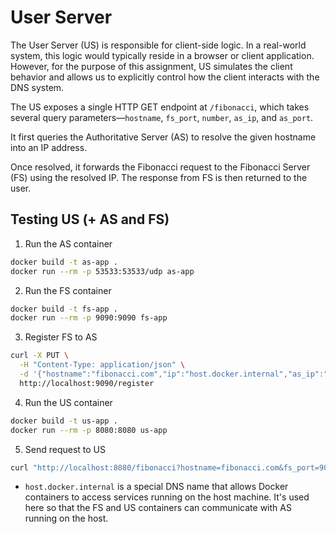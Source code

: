 # User Server

The User Server (US) is responsible for client-side logic. In a real-world system, this logic would typically reside in a browser or client application. However, for the purpose of this assignment, US simulates the client behavior and allows us to explicitly control how the client interacts with the DNS system.

The US exposes a single HTTP GET endpoint at `/fibonacci`, which takes several query parameters—`hostname`, `fs_port`, `number`, `as_ip`, and `as_port`. 

It first queries the Authoritative Server (AS) to resolve the given hostname into an IP address. 

Once resolved, it forwards the Fibonacci request to the Fibonacci Server (FS) using the resolved IP. The response from FS is then returned to the user.

## Testing US (+ AS and FS)

1. Run the AS container
```bash
docker build -t as-app .
docker run --rm -p 53533:53533/udp as-app
```

2. Run the FS container
```bash
docker build -t fs-app .
docker run --rm -p 9090:9090 fs-app
```

3. Register FS to AS
```bash
curl -X PUT \
  -H "Content-Type: application/json" \
  -d '{"hostname":"fibonacci.com","ip":"host.docker.internal","as_ip":"host.docker.internal","as_port":"53533"}' \
  http://localhost:9090/register
```

4. Run the US container
```bash
docker build -t us-app .
docker run --rm -p 8080:8080 us-app
```

5. Send request to US
```bash
curl "http://localhost:8080/fibonacci?hostname=fibonacci.com&fs_port=9090&number=7&as_ip=host.docker.internal&as_port=53533"
```

* `host.docker.internal` is a special DNS name that allows Docker containers to access services running on the host machine. It's used here so that the FS and US containers can communicate with AS running on the host.